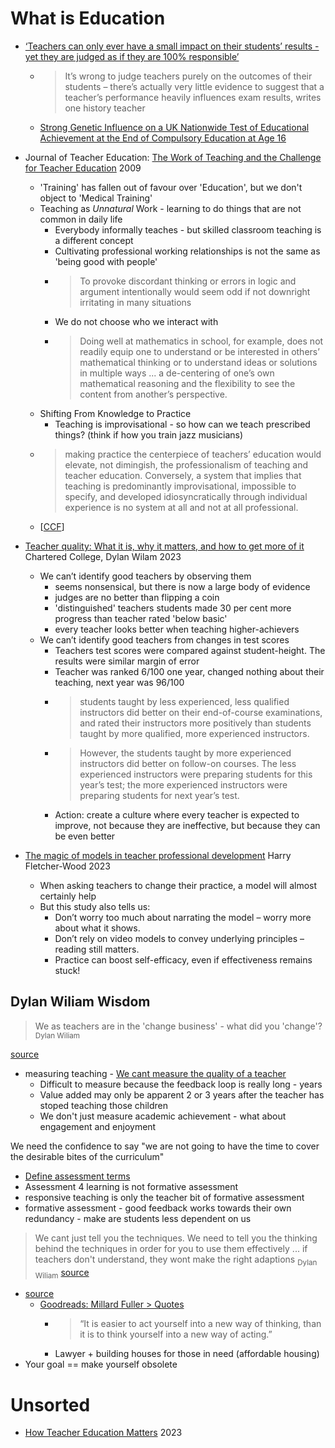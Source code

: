 What is Education
=================

* [‘Teachers can only ever have a small impact on their students’ results - yet they are judged as if they are 100% responsible’](https://www.tes.com/magazine/archive/teachers-can-only-ever-have-small-impact-their-students-results-yet-they-are-judged-if)
    * > It’s wrong to judge teachers purely on the outcomes of their students – there’s actually very little evidence to suggest that a teacher’s performance heavily influences exam results, writes one history teacher
    * [Strong Genetic Influence on a UK Nationwide Test of Educational Achievement at the End of Compulsory Education at Age 16](https://doi.org/10.1371/journal.pone.0080341)


* Journal of Teacher Education: [The Work of Teaching and the Challenge for Teacher Education](https://journals.sagepub.com/doi/abs/10.1177/0022487109348479) 2009
    * 'Training' has fallen out of favour over 'Education', but we don't object to 'Medical Training'
    * Teaching as _Unnatural_ Work - learning to do things that are not common in daily life
        * Everybody informally teaches - but skilled classroom teaching is a different concept
        * Cultivating professional working relationships is not the same as 'being good with people'
        * > To provoke discordant thinking or errors in logic and argument intentionally would seem odd if not downright irritating in many situations
        * We do not choose who we interact with
        * > Doing well at mathematics in school, for example, does not readily equip one to understand or be interested in others’ mathematical thinking or to understand ideas or solutions in multiple ways ... a de-centering of one’s own mathematical reasoning and the flexibility to see the content from another’s perspective.
    * Shifting From Knowledge to Practice
        * Teaching is improvisational - so how can we teach prescribed things? (think if how you train jazz musicians)
    * > making practice the centerpiece of teachers’ education would elevate, not dimingish, the professionalism of teaching and teacher education.
        > Conversely, a system that implies that teaching is predominantly improvisational, impossible to specify, and developed idiosyncratically through individual experience is no system at all and not at all professional.
    * [[CCF]]

* [Teacher quality: What it is, why it matters, and how to get more of it](https://my.chartered.college/impact_article/teacher-quality-what-it-is-why-it-matters-and-how-to-get-more-of-it/) Chartered College, Dylan Wilam 2023
    * We can’t identify good teachers by observing them
        * seems nonsensical, but there is now a large body of evidence
        * judges are no better than flipping a coin
        * 'distinguished' teachers students made 30 per cent more progress than teacher rated 'below basic'
        * every teacher looks better when teaching higher-achievers
    * We can’t identify good teachers from changes in test scores
        * Teachers test scores were compared against student-height. The results were similar margin of error
        * Teacher was ranked 6/100 one year, changed nothing about their teaching, next year was 96/100
        * > students taught by less experienced, less qualified instructors did better on their end-of-course examinations, and rated their instructors more positively than students taught by more qualified, more experienced instructors.
        * > However, the students taught by more experienced instructors did better on follow-on courses. The less experienced instructors were preparing students for this year’s test; the more experienced instructors were preparing students for next year’s test.
        * Action: create a culture where every teacher is expected to improve, not because they are ineffective, but because they can be even better
* [The magic of models in teacher professional development](https://improvingteaching.co.uk/2023/03/19/the-magic-of-models-in-teacher-professional-development/) Harry Fletcher-Wood 2023
    * When asking teachers to change their practice, a model will almost certainly help
    * But this study also tells us:
        * Don’t worry too much about narrating the model – worry more about what it shows.
        * Don’t rely on video models to convey underlying principles – reading still matters.
        * Practice can boost self-efficacy, even if effectiveness remains stuck!

Dylan Wiliam Wisdom
------------

> We as teachers are in the 'change business' - what did you 'change'?
<sub>Dylan Wiliam</sub> 

[source](https://youtu.be/7ynsMwzsCsg?t=355)

* measuring teaching - [We cant measure the quality of a teacher](https://www.youtube.com/watch?v=7ynsMwzsCsg&t=560s)
    * Difficult to measure because the feedback loop is really long - years
    * Value added may only be apparent 2 or 3 years after the teacher has stoped teaching those children
    * We don't just measure academic achievement - what about engagement and enjoyment

We need the confidence to say "we are not going to have the time to cover the desirable bites of the curriculum"

* [Define assessment terms](https://youtu.be/7ynsMwzsCsg?t=1000)
* Assessment 4 learning is not formative assessment
* responsive teaching is only the teacher bit of formative assessment
* formative assessment - good feedback works towards their own redundancy - make are students less dependent on us

> We cant just tell you the techniques. We need to tell you the thinking behind the techniques in order for you to use them effectively  ... if teachers don't understand, they wont make the right adaptions <sub>Dylan Wiliam</sub> [source](https://youtu.be/7ynsMwzsCsg?t=2440)

* [source](https://youtu.be/7ynsMwzsCsg?t=2500)
    * [Goodreads: Millard Fuller > Quotes](https://www.goodreads.com/quotes/47572-it-is-easier-to-act-yourself-into-a-new-way)
        * > “It is easier to act yourself into a new way of thinking, than it is to think yourself into a new way of acting.” 
        * Lawyer + building houses for those in need (affordable housing)
* Your goal == make yourself obsolete


Unsorted
========

* [How Teacher Education Matters](https://journals.sagepub.com/doi/full/10.1177/00224871231161863) 2023

[//begin]: # "Autogenerated link references for markdown compatibility"
[CCF]: national_documentation/CCF.md "Core Content Framework"
[//end]: # "Autogenerated link references"